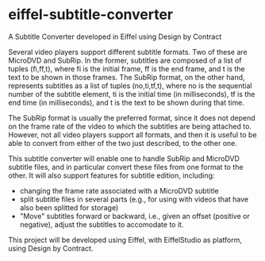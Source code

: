 # eiffel-subtitle-converter
A Subtitle Converter developed in Eiffel using Design by Contract

Several video players support different subtitle formats. Two of these are MicroDVD and SubRip. In the former, subtitles are composed of a list of tuples (fi,ff,t), where fi is the initial frame, ff is the end frame, and t is the text to be shown in those frames. The SubRip format, on the other hand, represents subtitles as a list of tuples (no,ti,tf,t), where no is the sequential number of the subtitle element, ti is the initial time (in milliseconds), tf is the end time (in milliseconds), and t is the text to be shown during that time. 

The SubRip format is usually the preferred format, since it does not depend on the frame rate of the video to which the subtitles are being attached to. However, not all video players support all formats, and then it is useful to be able to convert from either of the two just described, to the other one. 

This subtitle converter will enable one to handle SubRip and MicroDVD subtitle files, and in particular convert these files from one format to the other. It will also support features for subtitle edition, including:
- changing the frame rate associated with a MicroDVD subtitle
- split subtitle files in several parts (e.g., for using with videos that have also been splitted for storage)
- "Move" subtitles forward or backward, i.e., given an offset (positive or negative), adjust the subtitles to accomodate to it. 

This project will be developed using Eiffel, with EiffelStudio as platform, using Design by Contract.
